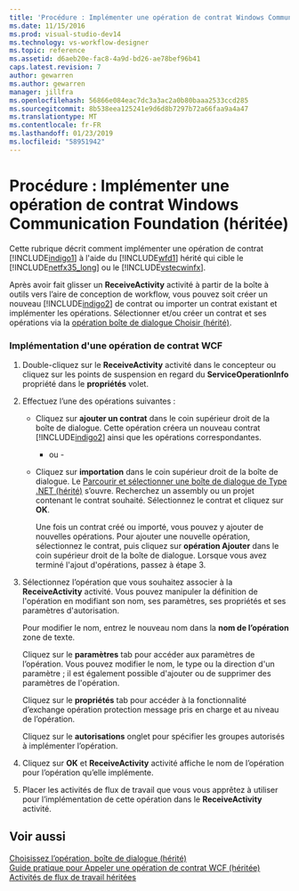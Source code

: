 ```yaml
---
title: 'Procédure : Implémenter une opération de contrat Windows Communication Foundation (hérité) | Microsoft Docs'
ms.date: 11/15/2016
ms.prod: visual-studio-dev14
ms.technology: vs-workflow-designer
ms.topic: reference
ms.assetid: d6aeb20e-fac8-4a9d-bd26-ae78bef96b41
caps.latest.revision: 7
author: gewarren
ms.author: gewarren
manager: jillfra
ms.openlocfilehash: 56866e084eac7dc3a3ac2a0b80baaa2533ccd285
ms.sourcegitcommit: 8b538eea125241e9d6d8b7297b72a66faa9a4a47
ms.translationtype: MT
ms.contentlocale: fr-FR
ms.lasthandoff: 01/23/2019
ms.locfileid: "58951942"
---
```

# <a name="how-to-implement-a-windows-communication-foundation-contract-operation-legacy"></a>Procédure : Implémenter une opération de contrat Windows Communication Foundation (héritée)
Cette rubrique décrit comment implémenter une opération de contrat [!INCLUDE[indigo1](../includes/indigo1-md.md)] à l'aide du [!INCLUDE[wfd1](../includes/wfd1-md.md)] hérité qui cible le [!INCLUDE[netfx35_long](../includes/netfx35-long-md.md)] ou le [!INCLUDE[vstecwinfx](../includes/vstecwinfx-md.md)].  
  
 Après avoir fait glisser un **ReceiveActivity** activité à partir de la boîte à outils vers l’aire de conception de workflow, vous pouvez soit créer un nouveau [!INCLUDE[indigo2](../includes/indigo2-md.md)] de contrat ou importer un contrat existant et implémenter les opérations. Sélectionner et/ou créer un contrat et ses opérations via la [opération boîte de dialogue Choisir (hérité)](../workflow-designer/choose-operation-dialog-box-legacy.md).  
  
### <a name="to-implement-a-wcf-contract-operation"></a>Implémentation d'une opération de contrat WCF  
  
1. Double-cliquez sur le **ReceiveActivity** activité dans le concepteur ou cliquez sur les points de suspension en regard du **ServiceOperationInfo** propriété dans le **propriétés** volet.  
  
2. Effectuez l’une des opérations suivantes :  
  
   - Cliquez sur **ajouter un contrat** dans le coin supérieur droit de la boîte de dialogue. Cette opération créera un nouveau contrat [!INCLUDE[indigo2](../includes/indigo2-md.md)] ainsi que les opérations correspondantes.  
  
      - ou -  
  
   - Cliquez sur **importation** dans le coin supérieur droit de la boîte de dialogue. Le [Parcourir et sélectionner une boîte de dialogue de Type .NET (hérité)](../workflow-designer/browse-and-select-a-dotnet-type-dialog-box-legacy.md) s’ouvre. Recherchez un assembly ou un projet contenant le contrat souhaité. Sélectionnez le contrat et cliquez sur **OK**.  
  
     Une fois un contrat créé ou importé, vous pouvez y ajouter de nouvelles opérations. Pour ajouter une nouvelle opération, sélectionnez le contrat, puis cliquez sur **opération Ajouter** dans le coin supérieur droit de la boîte de dialogue. Lorsque vous avez terminé l'ajout d'opérations, passez à étape 3.  
  
3. Sélectionnez l’opération que vous souhaitez associer à la **ReceiveActivity** activité. Vous pouvez manipuler la définition de l'opération en modifiant son nom, ses paramètres, ses propriétés et ses paramètres d'autorisation.  
  
    Pour modifier le nom, entrez le nouveau nom dans la **nom de l’opération** zone de texte.  
  
    Cliquez sur le **paramètres** tab pour accéder aux paramètres de l’opération. Vous pouvez modifier le nom, le type ou la direction d'un paramètre ; il est également possible d'ajouter ou de supprimer des paramètres de l'opération.  
  
    Cliquez sur le **propriétés** tab pour accéder à la fonctionnalité d’exchange opération protection message pris en charge et au niveau de l’opération.  
  
    Cliquez sur le **autorisations** onglet pour spécifier les groupes autorisés à implémenter l’opération.  
  
4. Cliquez sur **OK** et **ReceiveActivity** activité affiche le nom de l’opération pour l’opération qu’elle implémente.  
  
5. Placer les activités de flux de travail que vous vous apprêtez à utiliser pour l’implémentation de cette opération dans le **ReceiveActivity** activité.  
  
## <a name="see-also"></a>Voir aussi  
 [Choisissez l’opération, boîte de dialogue (hérité)](../workflow-designer/choose-operation-dialog-box-legacy.md)   
 [Guide pratique pour Appeler une opération de contrat WCF (héritée)](../workflow-designer/how-to-invoke-a-windows-communication-foundation-contract-operation-legacy.md)   
 [Activités de flux de travail héritées](../workflow-designer/legacy-workflow-activities.md)